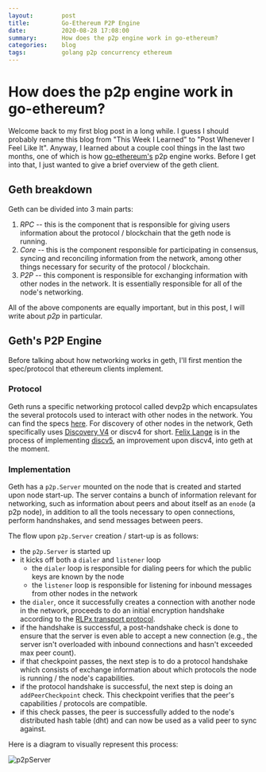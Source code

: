 ```yaml
---
layout:        post
title:         Go-Ethereum P2P Engine
date:          2020-08-28 17:08:00
summary:       How does the p2p engine work in go-ethereum?
categories:    blog
tags:          golang p2p concurrency ethereum
---
```


# How does the p2p engine work in go-ethereum?

Welcome back to my first blog post in a long while. I guess I should probably rename this blog from "This Week I Learned" to "Post Whenever I Feel Like It". Anyway, I learned about a couple cool things in the last two months, one of which is how [go-ethereum's](https://github.com/ethereum/go-ethereum) p2p engine works. Before I get into that, I just wanted to give a brief overview of the geth client.

## Geth breakdown

Geth can be divided into 3 main parts:

1. *RPC* -- this is the component that is responsible for giving users information about the protocol / blockchain that the geth node is running.
2. *Core* -- this is the component responsible for participating in consensus, syncing and reconciling information from the network, among other things necessary for security of the protocol / blockchain.
3. *P2P* -- this component is responsible for exchanging information with other nodes in the network. It is essentially responsible for all of the node's networking.

All of the above components are equally important, but in this post, I will write about *p2p* in particular.

## Geth's P2P Engine

Before talking about how networking works in geth, I'll first mention the spec/protocol that ethereum clients implement.

### Protocol

Geth runs a specific networking protocol called devp2p which encapsulates the several protocols used to interact with other nodes in the network. You can find the specs [here](https://github.com/ethereum/devp2p). For discovery of other nodes in the network, Geth specifically uses [Discovery V4](https://github.com/ethereum/devp2p/blob/master/discv4.md) or discv4 for short. [Felix Lange](https://github.com/fjl) is in the process of implementing [discv5](https://github.com/ethereum/devp2p/blob/master/discv5/discv5.md), an improvement upon discv4, into geth at the moment. 

### Implementation

Geth has a `p2p.Server` mounted on the node that is created and started upon node start-up. The server contains a bunch of information relevant for networking, such as information about peers and about itself as an `enode` (a p2p node), in addition to all the tools necessary to open connections, perform handnshakes, and send messages between peers. 

The flow upon `p2p.Server` creation / start-up is as follows: 

* the `p2p.Server` is started up
* it kicks off both a `dialer` and `listener` loop
	* the `dialer` loop is responsible for dialing peers for which the public keys are known by the node
	* the `listener` loop is responsible for listening for inbound messages from other nodes in the network
* the `dialer`, once it successfully creates a connection with another node in the network, proceeds to do an initial encryption handshake according to the [RLPx transport protocol](https://github.com/ethereum/devp2p/blob/master/rlpx.md#initial-handshake). 
* if the handshake is successful, a post-handshake check is done to ensure that the server is even able to accept a new connection (e.g., the server isn't overloaded with inbound connections and hasn't exceeded max peer count).
* if that checkpoint passes, the next step is to do a protocol handshake which consists of exchange information about which protocols the node is running / the node's capabilities.
* if the protocol handshake is successful, the next step is doing an `addPeerCheckpoint` check. This checkpoint verifies that the peer's capabilities / protocols are compatible.
* if this check passes, the peer is successfully added to the node's distributed hash table (dht) and can now be used as a valid peer to sync against.

Here is a diagram to visually represent this process:

![p2pServer](/p2p_server.jpg)

